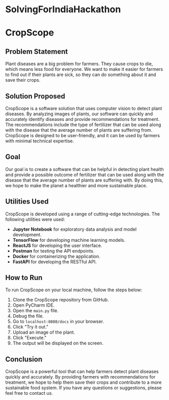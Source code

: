 # SolvingForIndiaHackathon

# CropScope

## Problem Statement

Plant diseases are a big problem for farmers. They cause crops to die, which means less food for everyone. We want to make it easier for farmers to find out if their plants are sick, so they can do something about it and save their crops.

## Solution Proposed

CropScope is a software solution that uses computer vision to detect plant diseases. By analyzing images of plants, our software can quickly and accurately identify diseases and provide recommendations for treatment. The recommendations include the type of fertilizer that can be used along with the disease that the average number of plants are suffering from. CropScope is designed to be user-friendly, and it can be used by farmers with minimal technical expertise.

## Goal

Our goal is to create a software that can be helpful in detecting plant health and provide a possible outcome of fertilizer that can be used along with the disease that the average number of plants are suffering with. By doing this, we hope to make the planet a healthier and more sustainable place.

## Utilities Used

CropScope is developed using a range of cutting-edge technologies. The following utilities were used:

- **Jupyter Notebook** for exploratory data analysis and model development.
- **TensorFlow** for developing machine learning models.
- **ReactJS** for developing the user interface.
- **Postman** for testing the API endpoints.
- **Docker** for containerizing the application.
- **FastAPI** for developing the RESTful API.

## How to Run

To run CropScope on your local machine, follow the steps below:

1. Clone the CropScope repository from GitHub.
2. Open PyCharm IDE.
3. Open the `main.py` file.
4. Debug the file.
5. Go to `localhost:8080/docs` in your browser.
6. Click "Try it out."
7. Upload an image of the plant.
8. Click "Execute."
9. The output will be displayed on the screen.

## Conclusion

CropScope is a powerful tool that can help farmers detect plant diseases quickly and accurately. By providing farmers with recommendations for treatment, we hope to help them save their crops and contribute to a more sustainable food system. If you have any questions or suggestions, please feel free to contact us.
